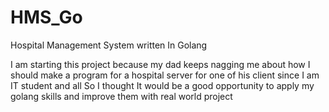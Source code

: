 # HMS_Go
Hospital Management System written In Golang

I am starting this project because my dad keeps nagging me about how I should make a program for a hospital server for one of his client since 
I am IT student and all
So I thought It would be a good opportunity to apply my golang skills and improve them with real world project
